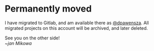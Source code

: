 # Permanently moved

I have migrated to Gitlab, and am available there as [@dpawensza](https://gitlab.com/dpawensza). All migrated projects on this account will be archived, and later deleted.  

See you on the other side!  
_~jan Mikowa_

